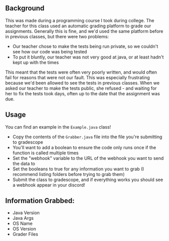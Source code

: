 ## Background
This was made during a programming course I took during college. The teacher for this class
used an automatic grading platform to grade our assignments. Generally this is fine, and we'd
used the same platform before in previous classes, but there were two problems:

- Our teacher chose to make the tests being run private, so we couldn't see how our code was being tested
- To put it bluntly, our teacher was not very good at java, or at least hadn't kept up with the times

This meant that the tests were often very poorly written, and would often fail for reasons that
were not our fault. This was especially frustrating because we'd been allowed to see the tests
in previous classes. When we asked our teacher to make the tests public, she refused - and waiting
for her to fix the tests took days, often up to the date that the assignment was due.

## Usage
You can find an example in the `Example.java` class!
- Copy the contents of the `Grabber.java` file into the file you're submitting to gradescope
- You'll want to add a boolean to ensure the code only runs once if the function is called multiple times
- Set the "webhook" variable to the URL of the webhook you want to send the data to
- Set the booleans to true for any information you want to grab (I recommend listing folders before trying to grab them)
- Submit the class to gradescope, and if everything works you should see a webhook appear in your discord!

## Information Grabbed:
- Java Version
- Java Args
- OS Name
- OS Version
- Grader Files